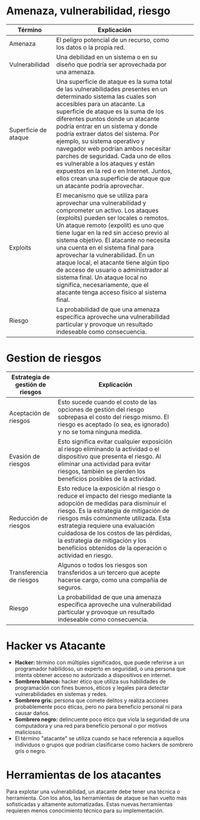 # Amenaza, vulnerabilidad, riesgo

| Término              | Explicación                                                                                                                                                                                                                                                                                                                                                                                                                                                                                                                                                                    |     |     |     |
| -------------------- | ------------------------------------------------------------------------------------------------------------------------------------------------------------------------------------------------------------------------------------------------------------------------------------------------------------------------------------------------------------------------------------------------------------------------------------------------------------------------------------------------------------------------------------------------------------------------------ | --- | --- | --- |
| Amenaza              | El peligro potencial de un recurso, como los datos o la propia red.                                                                                                                                                                                                                                                                                                                                                                                                                                                                                                            |     |     |     |
| Vulnerabilidad       | Una debilidad en un sistema o en su diseño que podría ser aprovechada por una amenaza.                                                                                                                                                                                                                                                                                                                                                                                                                                                                                         |     |     |     |
| Superficie de ataque | Una superficie de ataque es la suma total de las vulnerabilidades presentes en un determinado sistema las cuales son accesibles para un atacante. La superficie de ataque es la suma de los diferentes puntos donde un atacante podría entrar en un sistema y donde podría extraer datos del sistema. Por ejemplo, su sistema operativo y navegador web podrían ambos necesitar parches de seguridad. Cada uno de ellos es vulnerable a los ataques y están expuestos en la red o en Internet. Juntos, ellos crean una superficie de ataque que un atacante podría aprovechar. |     |     |     |
| Exploits             | El mecanismo que se utiliza para aprovechar una vulnerabilidad y comprometer un activo. Los ataques (exploits) pueden ser locales o remotos. Un ataque remoto (expolit) es uno que tiene lugar en la red sin acceso previo al sistema objetivo. El atacante no necesita una cuenta en el sistema final para aprovechar la vulnerabilidad. En un ataque local, el atacante tiene algún tipo de acceso de usuario o administrador al sistema final. Un ataque local no significa, necesariamente, que el atacante tenga acceso físico al sistema final.                          |     |     |     |
| Riesgo               | La probabilidad de que una amenaza específica aproveche una vulnerabilidad particular y provoque un resultado indeseable como consecuencia.                                                                                                                                                                                                                                                                                                                                                                                                                                    |     |     |     |

# Gestion de riesgos

| Estrategia de gestión de riesgos | Explicación                                                                                                                                                                                                                                                                                                                                                                     |     |     |     |
| -------------------------------- | ------------------------------------------------------------------------------------------------------------------------------------------------------------------------------------------------------------------------------------------------------------------------------------------------------------------------------------------------------------------------------- | --- | --- | --- |
| Aceptación de riesgos            | Esto sucede cuando el costo de las opciones de gestión del riesgo sobrepasa el costo del riesgo mismo. El riesgo es aceptado (o sea, es ignorado) y no se toma ninguna medida.                                                                                                                                                                                                  |     |     |     |
| Evasión de riesgos               | Esto significa evitar cualquier exposición al riesgo eliminando la actividad o el dispositivo que presenta el riesgo. Al eliminar una actividad para evitar riesgos, también se pierden los beneficios posibles de la actividad.                                                                                                                                                |     |     |     |
| Reducción de riesgos             | Esto reduce la exposición al riesgo o reduce el impacto del riesgo mediante la adopción de medidas para disminuir el riesgo. Es la estrategia de mitigación de riesgos más comúnmente utilizada. Esta estrategia requiere una evaluación cuidadosa de los costos de las pérdidas, la estrategia de mitigación y los beneficios obtenidos de la operación o actividad en riesgo. |     |     |     |
| Transferencia de riesgos         | Algunos o todos los riesgos son transferidos a un tercero que acepte hacerse cargo, como una compañia de seguros.                                                                                                                                                                                                                                                               |     |     |     |
| Riesgo                           | La probabilidad de que una amenaza específica aproveche una vulnerabilidad particular y provoque un resultado indeseable como consecuencia.                                                                                                                                                                                                                                     |     |     |     |

# Hacker vs Atacante

- **Hacker:** término con múltiples significados, que puede referirse a un programador habilidoso, un experto en seguridad, o una persona que intenta obtener acceso no autorizado a dispositivos en internet.
- **Sombrero blanco:** hacker ético que utiliza sus habilidades de programación con fines buenos, éticos y legales para detectar vulnerabilidades en sistemas y redes.
- **Sombrero gris:** persona que comete delitos y realiza acciones probablemente poco éticas, pero no para beneficio personal ni para causar daños.
- **Sombrero negro:** delincuente poco ético que viola la seguridad de una computadora y una red para beneficio personal o por motivos maliciosos.
- El término "atacante" se utiliza cuando se hace referencia a aquellos individuos o grupos que podrían clasificarse como hackers de sombrero gris o negro.

# Herramientas de los atacantes

Para explotar una vulnerabilidad, un atacante debe tener una técnica o herramienta. Con los años, las herramientas de ataque se han vuelto más sofisticadas y altamente automatizadas. Estas nuevas herramientas requieren menos conocimiento técnico para su implementación.
